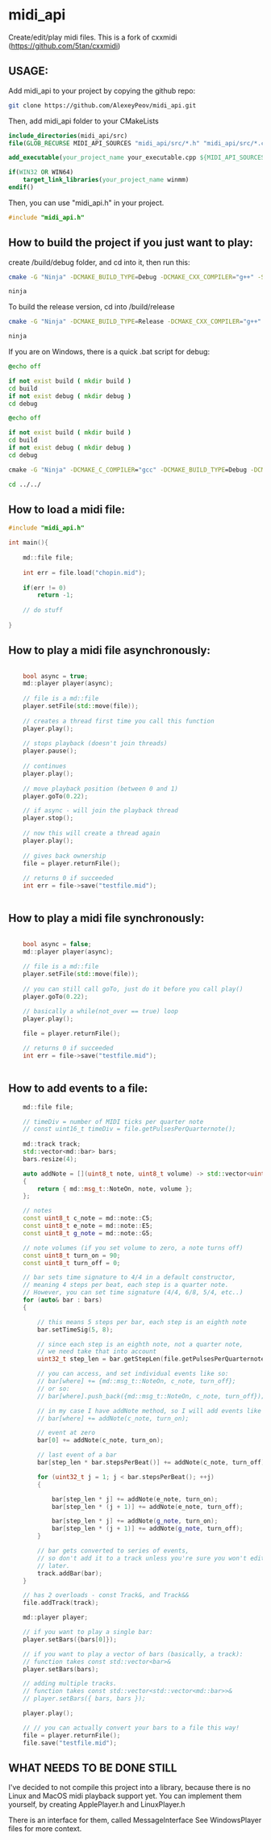 # midi_api
Create/edit/play midi files.
This is a fork of cxxmidi (https://github.com/5tan/cxxmidi)

## USAGE:

Add midi_api to your project by copying the github repo:

```bash
git clone https://github.com/AlexeyPeov/midi_api.git
```

Then, add midi_api folder to your CMakeLists
```cmake
include_directories(midi_api/src)
file(GLOB_RECURSE MIDI_API_SOURCES "midi_api/src/*.h" "midi_api/src/*.cpp")

add_executable(your_project_name your_executable.cpp ${MIDI_API_SOURCES})

if(WIN32 OR WIN64)
    target_link_libraries(your_project_name winmm)
endif()

```

Then, you can use "midi_api.h" in your project.

```c++
#include "midi_api.h"
```

## How to build the project if you just want to play:

create /build/debug folder, and cd into it, then run this:

```bash
cmake -G "Ninja" -DCMAKE_BUILD_TYPE=Debug -DCMAKE_CXX_COMPILER="g++" -S ../../
```

```bash
ninja
```

To build the release version, cd into /build/release


```bash
cmake -G "Ninja" -DCMAKE_BUILD_TYPE=Release -DCMAKE_CXX_COMPILER="g++" -S ../../
```

```bash
ninja
```

If you are on Windows, there is a quick .bat script for debug:

```bat
@echo off

if not exist build ( mkdir build )
cd build
if not exist debug ( mkdir debug )
cd debug

@echo off

if not exist build ( mkdir build )
cd build
if not exist debug ( mkdir debug )
cd debug

cmake -G "Ninja" -DCMAKE_C_COMPILER="gcc" -DCMAKE_BUILD_TYPE=Debug -DCMAKE_CXX_COMPILER="g++" -S ../../ && ninja && gdb -iex "set print pretty on" -iex "set print demangle on" -ex "run" -ex "kill" -ex "quit" --quiet  --args midi_api.exe

cd ../../

```


## How to load a midi file:
```c++
#include "midi_api.h"

int main(){
    
    md::file file;
    
    int err = file.load("chopin.mid");
    
    if(err != 0)
        return -1;
    
    // do stuff
    
}
```

## How to play a midi file asynchronously:

```c++

    bool async = true;
    md::player player(async);
    
    // file is a md::file
    player.setFile(std::move(file));
    
    // creates a thread first time you call this function
    player.play();
    
    // stops playback (doesn't join threads)
    player.pause();
    
    // continues
    player.play();
    
    // move playback position (between 0 and 1)
    player.goTo(0.22);

    // if async - will join the playback thread
    player.stop();
    
    // now this will create a thread again
    player.play();
    
    // gives back ownership
    file = player.returnFile();
    
    // returns 0 if succeeded
    int err = file->save("testfile.mid");
    
```

## How to play a midi file synchronously:

```c++

    bool async = false;
    md::player player(async);
    
    // file is a md::file
    player.setFile(std::move(file));
    
    // you can still call goTo, just do it before you call play()
    player.goTo(0.22);

    // basically a while(not_over == true) loop
    player.play();

    file = player.returnFile();
    
    // returns 0 if succeeded
    int err = file->save("testfile.mid");
    
```

##  How to add events to a file:

```c++
    md::file file;

    // timeDiv = number of MIDI ticks per quarter note
    // const uint16_t timeDiv = file.getPulsesPerQuarternote();
    
    md::track track;
    std::vector<md::bar> bars;
    bars.resize(4);

    auto addNote = [](uint8_t note, uint8_t volume) -> std::vector<uint8_t>
    {
        return { md::msg_t::NoteOn, note, volume };
    };

    // notes
    const uint8_t c_note = md::note::C5;
    const uint8_t e_note = md::note::E5;
    const uint8_t g_note = md::note::G5;

    // note volumes (if you set volume to zero, a note turns off)
    const uint8_t turn_on = 90;
    const uint8_t turn_off = 0;

    // bar sets time signature to 4/4 in a default constructor,
    // meaning 4 steps per beat, each step is a quarter note.
    // However, you can set time signature (4/4, 6/8, 5/4, etc..)
    for (auto& bar : bars)
    {

        // this means 5 steps per bar, each step is an eighth note
        bar.setTimeSig(5, 8);

        // since each step is an eighth note, not a quarter note,
        // we need take that into account
        uint32_t step_len = bar.getStepLen(file.getPulsesPerQuarternote());

        // you can access, and set individual events like so:
        // bar[where] += {md::msg_t::NoteOn, c_note, turn_off};
        // or so:
        // bar[where].push_back({md::msg_t::NoteOn, c_note, turn_off});

        // in my case I have addNote method, so I will add events like this:
        // bar[where] += addNote(c_note, turn_on);

        // event at zero
        bar[0] += addNote(c_note, turn_on);

        // last event of a bar
        bar[step_len * bar.stepsPerBeat()] += addNote(c_note, turn_off);

        for (uint32_t j = 1; j < bar.stepsPerBeat(); ++j)
        {

            bar[step_len * j] += addNote(e_note, turn_on);
            bar[step_len * (j + 1)] += addNote(e_note, turn_off);

            bar[step_len * j] += addNote(g_note, turn_on);
            bar[step_len * (j + 1)] += addNote(g_note, turn_off);
        }

        // bar gets converted to series of events,
        // so don't add it to a track unless you're sure you won't edit it
        // later.
        track.addBar(bar);
    }

    // has 2 overloads - const Track&, and Track&&
    file.addTrack(track);

    md::player player;

    // if you want to play a single bar:    
    player.setBars({bars[0]});

    // if you want to play a vector of bars (basically, a track):    
    // function takes const std::vector<bar>&
    player.setBars(bars);

    // adding multiple tracks.
    // function takes const std::vector<std::vector<md::bar>>&
    // player.setBars({ bars, bars });

    player.play();

    // // you can actually convert your bars to a file this way!
    file = player.returnFile();
    file.save("testfile.mid");

```



## WHAT NEEDS TO BE DONE STILL


I've decided to not compile this project into a library, because there is no Linux and MacOS midi playback support yet. You can implement them yourself, by creating ApplePlayer.h and LinuxPlayer.h

There is an interface for them, called MessageInterface
See WindowsPlayer files for more context.
